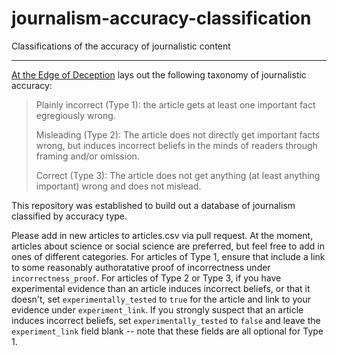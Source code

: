 # journalism-accuracy-classification
Classifications of the accuracy of journalistic content 

---

[At the Edge of Deception](https://soh.am/writes/at_the_edge_of_deception) lays out the following taxonomy of journalistic accuracy:

><p>Plainly incorrect (Type 1): the article gets at least one important fact egregiously wrong.</p>
><p>Misleading (Type 2): The article does not directly get important facts wrong, but induces incorrect beliefs in the minds of readers through framing and/or omission.</p>
><p>Correct (Type 3): The article does not get anything (at least anything important) wrong and does not mislead.</p>


This repository was established to build out a database of journalism classified by accuracy type. 

Please add in new articles to articles.csv via pull request. At the moment, articles about science or social science are preferred, but feel free to add in ones of different categories. For articles of Type 1, ensure that include a link to some reasonably authoratative proof of incorrectness under `incorrectness_proof`. For articles of Type 2 or Type 3, if you have experimental evidence than an article induces incorrect beliefs, or that it doesn't, set `experimentally_tested` to `true` for the article and link to your evidence under `experiment_link`. If you strongly suspect that an article induces incorrect beliefs, set `experimentally_tested` to `false` and leave the `experiment_link` field blank -- note that these fields are all optional for Type 1. 
